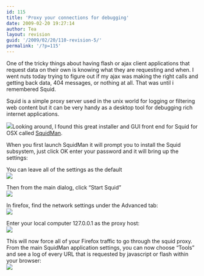 ```yaml
---
id: 115
title: 'Proxy your connections for debugging'
date: 2009-02-20 19:27:14
author: Tea
layout: revision
guid: '/2009/02/20/110-revision-5/'
permalink: '/?p=115'
---
```


One of the tricky things about having flash or ajax client applications that request data on their own is knowing what they are requesting and when. I went nuts today trying to figure out if my ajax was making the right calls and getting back data, 404 messages, or nothing at all. That was until i remembered Squid.

Squid is a simple proxy server used in the unix world for logging or filtering web content but it can be very handy as a desktop tool for debugging rich internet applications.

![](/img/entries/squidman_appicon.gif)Looking around, I found this great installer and GUI front end for Squid for OSX called [SquidMan](http://homepage.mac.com/adg/SquidMan/).

When you first launch SquidMan it will prompt you to install the Squid subsystem, just click OK enter your password and it will bring up the settings:

You can leave all of the settings as the default  
![](/img/entries/squidman_settings.png)

Then from the main dialog, click “Start Squid”  
![](/img/entries/squidman_main.png)

In firefox, find the network settings under the Advanced tab:  
![](/img/entries/squidman_firefox_settings.png)

Enter your local computer 127.0.0.1 as the proxy host:  
![](/img/entries/suidman_firefox_settings2.png)

This will now force all of your Firefox traffic to go through the squid proxy. From the main SquidMan application settings, you can now choose “Tools” and see a log of every URL that is requested by javascript or flash within your browser:  
![](/img/entries/suidman_log.png)
